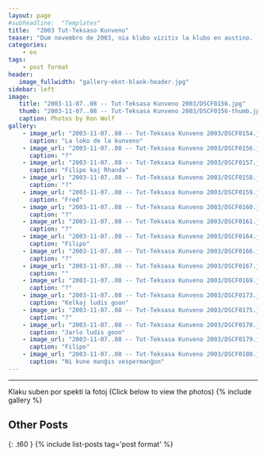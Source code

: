 ```yaml
---
layout: page
#subheadline:  "Templates"
title:  "2003 Tut-Teksaso Kunveno"
teaser: "Dum novembro de 2003, nia klubo vizitis la klubo en austino.  Kelkaj esperantistoj vizitis de hustono kaj sankta antonio."
categories:
    - eo
tags:
    - post format
header:
   image_fullwidth: "gallery-eknt-blank-header.jpg"
sidebar: left
image:
   title: "2003-11-07..08 -- Tut-Teksasa Kunveno 2003/DSCF0156.jpg"
   thumb: "2003-11-07..08 -- Tut-Teksasa Kunveno 2003/DSCF0156-thumb.jpg"
   caption: Photos by Ron Wolf
gallery:
    - image_url: "2003-11-07..08 -- Tut-Teksasa Kunveno 2003/DSCF0154.jpg"
      caption: "La loko de la kunveno"
    - image_url: "2003-11-07..08 -- Tut-Teksasa Kunveno 2003/DSCF0156.jpg"
      caption: "?"
    - image_url: "2003-11-07..08 -- Tut-Teksasa Kunveno 2003/DSCF0157.jpg"
      caption: "Filipo kaj Rhanda"
    - image_url: "2003-11-07..08 -- Tut-Teksasa Kunveno 2003/DSCF0158.jpg"
      caption: "?"
    - image_url: "2003-11-07..08 -- Tut-Teksasa Kunveno 2003/DSCF0159.jpg"
      caption: "Fred"
    - image_url: "2003-11-07..08 -- Tut-Teksasa Kunveno 2003/DSCF0160.jpg"
      caption: "?"
    - image_url: "2003-11-07..08 -- Tut-Teksasa Kunveno 2003/DSCF0161.jpg"
      caption: "?"
    - image_url: "2003-11-07..08 -- Tut-Teksasa Kunveno 2003/DSCF0164.jpg"
      caption: "Filipo"
    - image_url: "2003-11-07..08 -- Tut-Teksasa Kunveno 2003/DSCF0166.jpg"
      caption: "?"
    - image_url: "2003-11-07..08 -- Tut-Teksasa Kunveno 2003/DSCF0167.jpg"
      caption: ""
    - image_url: "2003-11-07..08 -- Tut-Teksasa Kunveno 2003/DSCF0169.jpg"
      caption: "?"
    - image_url: "2003-11-07..08 -- Tut-Teksasa Kunveno 2003/DSCF0173.jpg"
      caption: "Kelkaj ludis goon"
    - image_url: "2003-11-07..08 -- Tut-Teksasa Kunveno 2003/DSCF0175.jpg"
      caption: "?"
    - image_url: "2003-11-07..08 -- Tut-Teksasa Kunveno 2003/DSCF0178.jpg"
      caption: "Jarlo ludis goon"
    - image_url: "2003-11-07..08 -- Tut-Teksasa Kunveno 2003/DSCF0179.jpg"
      caption: "Filipo"
    - image_url: "2003-11-07..08 -- Tut-Teksasa Kunveno 2003/DSCF0180.jpg"
      caption: "Ni kune manĝis vespermanĝon"
---
```

<!--more-->
--------------------------
Klaku suben por spekti la fotoj (Click below to view the photos)
{% include gallery %}


## Other Posts
{: .t60 }
{% include list-posts tag='post format' %}
